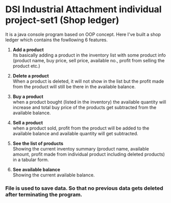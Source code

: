 
# DSI Industrial Attachment individual project-set1 (Shop ledger)

It is a java console program based on OOP concept. Here I've built a shop ledger which contains the fowllowing 6 
features.
1. **Add a product**<br />
Its basically adding a product in the inventory list with some product info (product name, buy price, sell price, available no., profit from selling the product etc.)

2. **Delete a product**<br />
  When a product is deleted, it will not show in the list but
the profit made from the product will still be there in the
available balance.

3. **Buy a product**<br />
when a product bought (listed in the inventory) the available quantity will increase and total buy price of the products get
subtracted from the available balance.

4. **Sell a product**<br />
when a product sold, profit from the product will be added to the available balance and available
quantity will get subtracted.

5. **See the list of products**<br />
Showing the  current inventoy summary (product name, available amount, profit made from individual product including deleted products) in a tabular form. 

6. **See available balance**<br />
Showing the current available balance.

### File is used to save data. So that no previous data gets deleted after terminating the program. 
